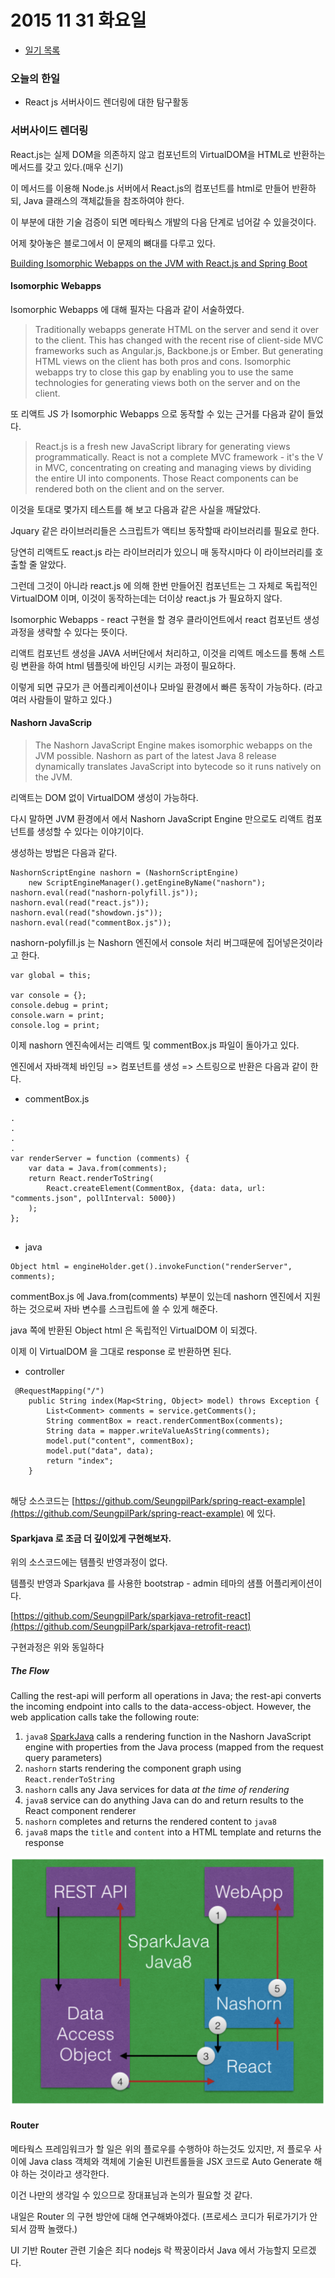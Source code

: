 # 2015 11 31 화요일

- [일기 목록](../Diary.md)

### 오늘의 한일

 - React js 서버사이드 렌더링에 대한 탐구활동

### 서버사이드 렌더링

React.js는 실제 DOM을 의존하지 않고 컴포넌트의 VirtualDOM을 HTML로 반환하는 메서드를 갖고 있다.(매우 신기)

이 메서드를 이용해 Node.js 서버에서 React.js의 컴포넌트를 html로 만들어 반환하되, Java 클래스의 객체값들을 참조하여야 한다.

이 부분에 대한 기술 검증이 되면 메타웍스 개발의 다음 단계로 넘어갈 수 있을것이다.

어제 찾아놓은 블로그에서 이 문제의 뼈대를 다루고 있다.

[Building Isomorphic Webapps on the JVM with React.js and Spring Boot](http://winterbe.com/posts/2015/02/16/isomorphic-react-webapps-on-the-jvm/)


#### Isomorphic Webapps

Isomorphic Webapps 에 대해 필자는 다음과 같이 서술하였다.

> Traditionally webapps generate HTML on the server and send it over to the client. This has changed with the recent rise of client-side MVC frameworks such as Angular.js, Backbone.js or Ember. But generating HTML views on the client has both pros and cons. Isomorphic webapps try to close this gap by enabling you to use the same technologies for generating views both on the server and on the client.

또 리액트 JS 가  Isomorphic Webapps 으로 동작할 수 있는 근거를 다음과 같이 들었다.

> React.js is a fresh new JavaScript library for generating views programmatically. React is not a complete MVC framework - it's the V in MVC, concentrating on creating and managing views by dividing the entire UI into components. Those React components can be rendered both on the client and on the server.

이것을 토대로 몇가지 테스트를 해 보고 다음과 같은 사실을 깨달았다.

Jquary 같은 라이브러리들은 스크립트가 액티브 동작할때 라이브러리를 필요로 한다.

당연히 리액트도 react.js 라는 라이브러리가 있으니 매 동작시마다 이 라이브러리를 호출할 줄 알았다.

그런데 그것이 아니라 react.js 에 의해 한번 만들어진 컴포넌트는 그 자체로 독립적인 VirtualDOM 이며, 이것이 동작하는데는 더이상 react.js 가 필요하지 않다.

Isomorphic Webapps - react 구현을 할 경우 클라이언트에서 react 컴포넌트 생성과정을 생략할 수 있다는 뜻이다.

리액트 컴포넌트 생성을 JAVA 서버단에서 처리하고, 이것을 리엑트 메소드를 통해 스트링 변환을 하여 html 템플릿에 바인딩 시키는 과정이 필요하다.

이렇게 되면 규모가 큰 어플리케이션이나 모바일 환경에서 빠른 동작이 가능하다. (라고 여러 사람들이 말하고 있다.)

#### Nashorn JavaScrip

> The Nashorn JavaScript Engine makes isomorphic webapps on the JVM possible. Nashorn as part of the latest Java 8 release dynamically translates JavaScript into bytecode so it runs natively on the JVM.

리액트는 DOM 없이 VirtualDOM 생성이 가능하다.

다시 말하면 JVM 환경에서 에서 Nashorn JavaScript Engine 만으로도 리액트 컴포넌트를 생성할 수 있다는 이야기이다.
 
생성하는 방법은 다음과 같다.


```
NashornScriptEngine nashorn = (NashornScriptEngine)
    new ScriptEngineManager().getEngineByName("nashorn");
nashorn.eval(read("nashorn-polyfill.js"));
nashorn.eval(read("react.js"));
nashorn.eval(read("showdown.js"));
nashorn.eval(read("commentBox.js"));

```

nashorn-polyfill.js 는 Nashorn 엔진에서 console 처리 버그때문에 집어넣은것이라고 한다.

```
var global = this;

var console = {};
console.debug = print;
console.warn = print;
console.log = print;

```

이제 nashorn 엔진속에서는 리액트 및 commentBox.js 파일이 돌아가고 있다.

엔진에서 자바객체 바인딩 => 컴포넌트를 생성 => 스트링으로 반환은 다음과 같이 한다.

 - commentBox.js
 
```
.
.
.
.
var renderServer = function (comments) {
    var data = Java.from(comments);
    return React.renderToString(
        React.createElement(CommentBox, {data: data, url: "comments.json", pollInterval: 5000})
    );
};


```

 - java
 
```
Object html = engineHolder.get().invokeFunction("renderServer", comments);

```

commentBox.js 에 Java.from(comments) 부분이 있는데 nashorn 엔진에서 지원하는 것으로써 자바 변수를 스크립트에 쓸 수 있게 해준다.

java 쪽에 반환된 Object html 은 독립적인 VirtualDOM 이 되겠다.

이제 이 VirtualDOM 을 그대로 response 로 반환하면 된다.

 - controller
 
```
 @RequestMapping("/")
    public String index(Map<String, Object> model) throws Exception {
        List<Comment> comments = service.getComments();
        String commentBox = react.renderCommentBox(comments);
        String data = mapper.writeValueAsString(comments);
        model.put("content", commentBox);
        model.put("data", data);
        return "index";
    }
    
```

해당 소스코드는 [https://github.com/SeungpilPark/spring-react-example](https://github.com/SeungpilPark/spring-react-example) 에 있다.


#### Sparkjava 로 조금 더 깊이있게 구현해보자.

위의 소스코드에는 템플릿 반영과정이 없다.

템플릿 반영과 Sparkjava 를 사용한 bootstrap - admin 테마의 샘플 어플리케이션이다.

[https://github.com/SeungpilPark/sparkjava-retrofit-react](https://github.com/SeungpilPark/sparkjava-retrofit-react)

구현과정은 위와 동일하다

##### The Flow

Calling the rest-api will perform all operations in Java; the rest-api converts the incoming endpoint into calls to the data-access-object.  However, the web application calls take the following route:

1. `java8` [SparkJava](http://sparkjava.com/) calls a rendering function in the Nashorn JavaScript engine with properties from the Java process (mapped from the request query parameters)
1. `nashorn` starts rendering the component graph using `React.renderToString`
1. `nashorn` calls any Java services for data *at the time of rendering*
1. `java8` service can do anything Java can do and return results to the React component renderer
1. `nashorn` completes and returns the rendered content to `java8`
1. `java8` maps the `title` and `content` into a HTML template and returns the response 

![Java8 React Diagram](../diary-img/sparkjava-react.png)


#### Router

메타웍스 프레임워크가 할 일은 위의 플로우를 수행하야 하는것도 있지만, 저 플로우 사이에 Java class 객체와 객체에 기술된 UI컨트롤들을 JSX 코드로 Auto Generate 해야 하는 것이라고 생각한다.

이건 나만의 생각일 수 있으므로 장대표님과 논의가 필요할 것 같다.

내일은 Router 의 구현 방안에 대해 연구해봐야겠다. (프로세스 코디가 뒤로가기가 안되서 깜짝 놀랬다.)

UI 기반 Router 관련 기술은 죄다 nodejs 락 짝꿍이라서 Java 에서 가능할지 모르겠다. 









